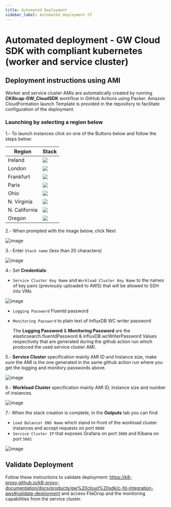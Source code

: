 ```yaml
---
title: Automated Deployment
sidebar_label: Automated deployment CF
---
```



# Automated deployment - GW Cloud SDK with compliant kubernetes (worker and service cluster)

## Deployment instructions using AMI

Worker and service cluster AMIs are automatically created by running **CK8icap-GW_CloudSDK** workflow in GitHub Actions using Packer.
Amazon CloudFormation launch Template is provided  in the repository to facilitate configuration of the deployment.

### Launching by selecting a region below

1.- To launch instances click on one of the Buttons below and follow the steps below:


| Region           | Stack                                                                                                                                                                                                                                                                                                                                      |
|------------------|--------------------------------------------------------------------------------------------------------------------------------------------------------------------------------------------------------------------------------------------------------------------------------------------------------------------------------------------|
| Ireland          | [<img src="https://s3.amazonaws.com/cloudformation-examples/cloudformation-launch-stack.png" />](https://console.aws.amazon.com/cloudformation/home?region=eu-west-1#/stacks/new?stackName=IcapLoadBalancerStack&templateURL=https://icap-cloudformation-template.s3-eu-west-1.amazonaws.com/Compliant_Kubernetes_ICAP_Service_with_Service_Cluster_Proxy_REST_API.json) |
| London          | [<img src="https://s3.amazonaws.com/cloudformation-examples/cloudformation-launch-stack.png" />](https://console.aws.amazon.com/cloudformation/home?region=eu-west-2#/stacks/new?stackName=IcapLoadBalancerStack&templateURL=https://icap-cloudformation-template.s3-eu-west-1.amazonaws.com/Compliant_Kubernetes_ICAP_Service_with_Service_Cluster_Proxy_REST_API.json) |
| Frankfurt          | [<img src="https://s3.amazonaws.com/cloudformation-examples/cloudformation-launch-stack.png" />](https://console.aws.amazon.com/cloudformation/home?region=eu-central-1#/stacks/new?stackName=IcapLoadBalancerStack&templateURL=https://icap-cloudformation-template.s3-eu-west-1.amazonaws.com/Compliant_Kubernetes_ICAP_Service_with_Service_Cluster_Proxy_REST_API.json) |
| Paris          | [<img src="https://s3.amazonaws.com/cloudformation-examples/cloudformation-launch-stack.png" />](https://console.aws.amazon.com/cloudformation/home?region=eu-west-3#/stacks/new?stackName=IcapLoadBalancerStack&templateURL=https://icap-cloudformation-template.s3-eu-west-1.amazonaws.com/Compliant_Kubernetes_ICAP_Service_with_Service_Cluster_Proxy_REST_API.json) |
| Ohio  | [<img src="https://s3.amazonaws.com/cloudformation-examples/cloudformation-launch-stack.png" />](https://console.aws.amazon.com/cloudformation/home?region=us-east-2#/stacks/new?stackName=IcapLoadBalancerStack&templateURL=https://icap-cloudformation-template.s3-eu-west-1.amazonaws.com/Compliant_Kubernetes_ICAP_Service_with_Service_Cluster_Proxy_REST_API.json) | 
| N. Virginia  | [<img src="https://s3.amazonaws.com/cloudformation-examples/cloudformation-launch-stack.png" />](https://console.aws.amazon.com/cloudformation/home?region=us-east-1#/stacks/new?stackName=IcapLoadBalancerStack&templateURL=https://icap-cloudformation-template.s3-eu-west-1.amazonaws.com/Compliant_Kubernetes_ICAP_Service_with_Service_Cluster_Proxy_REST_API.json) | 
| N. California  | [<img src="https://s3.amazonaws.com/cloudformation-examples/cloudformation-launch-stack.png" />](https://console.aws.amazon.com/cloudformation/home?region=us-west-1#/stacks/new?stackName=IcapLoadBalancerStack&templateURL=https://icap-cloudformation-template.s3-eu-west-1.amazonaws.com/Compliant_Kubernetes_ICAP_Service_with_Service_Cluster_Proxy_REST_API.json) | 
| Oregon  | [<img src="https://s3.amazonaws.com/cloudformation-examples/cloudformation-launch-stack.png" />](https://console.aws.amazon.com/cloudformation/home?region=us-west-2#/stacks/new?stackName=IcapLoadBalancerStack&templateURL=https://icap-cloudformation-template.s3-eu-west-1.amazonaws.com/Compliant_Kubernetes_ICAP_Service_with_Service_Cluster_Proxy_REST_API.json) | 



2.- When prompted with the image below, click Next

![image](https://user-images.githubusercontent.com/70196799/116567174-aef3a380-a907-11eb-9354-69c3d3630eb2.png)

3.- Enter `Stack name` (less than 20 characters)

![image](https://user-images.githubusercontent.com/70196799/116567268-c0d54680-a907-11eb-8b1e-8fe6c3665bfc.png)

 4.- Set **Credentials**:

  * `Service Cluster Key Name` and `Workload Cluster Key Name` to the names of key pairs (previously uploaded to AWS) that will be allowed to SSH into VMs

![image](https://user-images.githubusercontent.com/70196799/116567312-ce8acc00-a907-11eb-8642-b1943a81c8d2.png)

  * `Logging Password`  Fluentd password

  * `Monitoring Password` to plain text of InfluxDB WC writer password

    The **Logging Password** & **Monitoring Password** are the elasticsearch.fluentdPassword & influxDB.wcWriterPassword Values respectively that are generated during the github action run which produced the used service cluster AMI. 
    
  5.- **Service Cluster** specification mainly AMI ID and Instance size, make sure the AMI is the one generated in the same github action run where you get the logging and monitory passwords above.

![image](https://user-images.githubusercontent.com/70196799/116566431-0cd3bb80-a907-11eb-8952-5c768a886e2b.png)

  6.- **Workload Cluster** specification mainly AMI ID, Instance size and number of instances.

![image](https://user-images.githubusercontent.com/70196799/116566498-1ceb9b00-a907-11eb-8394-5ac9ab94eaec.png)


  7.- When the stack creation is complete, in the **Outputs** tab you can find:
  * `Load Balancer DNS Name` which stand in-front of the workload cluster instances and accept requests on port `8080`
  * `Service Cluster IP`  that exposes Grafana on port `3000` and Kibana on port `5601`

![image](https://user-images.githubusercontent.com/70196799/116567382-dba7bb00-a907-11eb-9479-b36230e14ddb.png)

## Validate Deployment

Follow these instructions to validate deployment: https://k8-proxy.github.io/k8-proxy-documentation/docs/products/gw%20cloud%20sdk/c-fd-integration-aws#validate-deployment and access FileDrop and the monitoring capabilities from the service cluster. 

